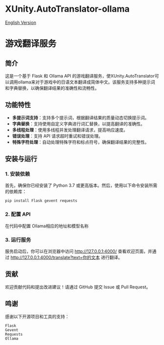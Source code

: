 # XUnity.AutoTranslator-ollama

[English Version](path/to/english-version.md)

# 游戏翻译服务

## 简介
这是一个基于 Flask 和 Ollama API 的游戏翻译服务，使XUnity.AutoTranslator可以调用ollama来对于游戏中的日语文本翻译成简体中文。该服务支持多种提示词和字典替换，以确保翻译结果的准确性和流畅性。

## 功能特性

- **多提示词支持**：支持多个提示词，根据翻译结果的质量动态切换提示词。
- **字典替换**：支持使用自定义字典进行词汇替换，以提高翻译的准确性。
- **多线程处理**：使用多线程并发处理翻译请求，提高响应速度。
- **错误处理**：支持 API 请求超时重试和错误处理。
- **特殊字符处理**：自动处理特殊字符和标点符号，确保翻译结果的完整性。

## 安装与运行

### 1. 安装依赖

首先，确保你已经安装了 Python 3.7 或更高版本。然后，使用以下命令安装所需的依赖库：

```bash
pip install Flask gevent requests
```

### 2. 配置 API

在代码中配置 Ollama相应的地址和模型名称

### 3. 运行服务

服务启动后，你可以在浏览器中访问 http://127.0.0.1:4000/ 查看欢迎页面，并通过 http://127.0.0.1:4000/translate?text=你的文本 进行翻译。

## 贡献

欢迎贡献代码和提出改进建议！请通过 GitHub 提交 Issue 或 Pull Request。

## 鸣谢

感谢以下开源项目和工具的支持：
```
Flask
Gevent
Requests
Ollama
```
